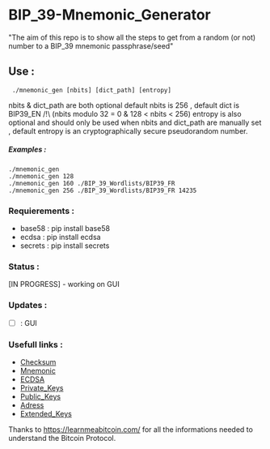 # BIP_39-Mnemonic_Generator

"The aim of this repo is to show all the steps to get from a random (or not) number to a BIP_39 mnemonic passphrase/seed"

##  Use :

```
 ./mnemonic_gen [nbits] [dict_path] [entropy]
```
 nbits & dict_path are both optional default nbits is 256 , default dict is BIP39_EN            /!\ (nbits modulo 32 = 0 & 128 < nbits < 256)
 entropy is also optional and should only be used when nbits and dict_path are manually set , default entropy is an cryptographically secure pseudorandom number.
 ##### Examples :
 `````
 ./mnemonic_gen 
 ./mnemonic_gen 128
 ./mnemonic_gen 160 ./BIP_39_Wordlists/BIP39_FR
 ./mnemonic_gen 256 ./BIP_39_Wordlists/BIP39_FR 14235
 `````


### Requierements :

- base58  : pip install base58
- ecdsa   : pip install ecdsa
- secrets : pip install secrets


### Status :
[IN PROGRESS] - working on GUI

### Updates :

- [ ] : GUI 


### Usefull links :

- [Checksum](https://learnmeabitcoin.com/technical/checksum)
- [Mnemonic](https://learnmeabitcoin.com/technical/mnemonic)
- [ECDSA](https://learnmeabitcoin.com/technical/ecdsa)
- [Private_Keys](https://learnmeabitcoin.com/technical/private-key)
- [Public_Keys](https://learnmeabitcoin.com/technical/public-key)
- [Adress](https://learnmeabitcoin.com/technical/address)
- [Extended_Keys](https://learnmeabitcoin.com/technical/extended-keys)

Thanks to https://learnmeabitcoin.com/ for all the informations needed to understand the Bitcoin Protocol.
